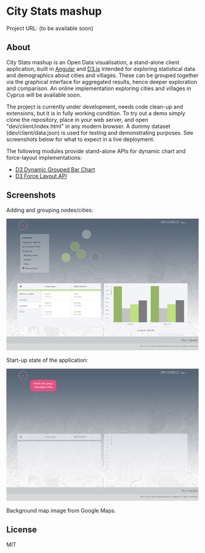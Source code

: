 # City Stats mashup

Project URL: (to be available soon)

## About

City Stats mashup is an Open Data visualisation, a stand-alone client application, built in [Angular](https://angularjs.org/) and [D3.js](http://d3js.org/) intended for exploring statistical data and demographics about cities and villages. These can be grouped together via the graphical interface for aggregated results, hence deeper exploration and comparison. An online implementation exploring cities and villages in Cyprus will be available soon.

The project is currently under development, needs code clean-up and extensions, but it is in fully working condition. To try out a demo simply clone the repository, place in your web server, and open "dev/client/index.html" in any modern browser. A dummy dataset (dev/client/data.json) is used for testing and demonstrating purposes. See screenshots below for what to expect in a live deployment.

The following modules provide stand-alone APIs for dynamic chart and force-layout implementations:

- [D3 Dynamic Grouped Bar Chart](https://github.com/chriskmnds/d3-dynamic-grouped-bar-chart)
- [D3 Force Layout API](https://github.com/chriskmnds/d3-force-layout-api)

## Screenshots

Adding and grouping nodes/cities:

![alt tag](./img/05.55.17.png)

Start-up state of the application:

![alt tag](./img/05.55.47.png)

Background map image from Google Maps.

## License

MIT
